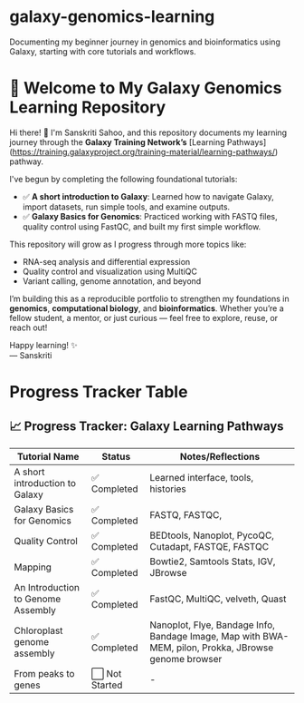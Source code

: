 # galaxy-genomics-learning
Documenting my beginner journey in genomics and bioinformatics using Galaxy, starting with core tutorials and workflows.
# 🌌 Welcome to My Galaxy Genomics Learning Repository

Hi there! 👋 I'm Sanskriti Sahoo, and this repository documents my learning journey through the **Galaxy Training Network’s** [Learning Pathways]
(https://training.galaxyproject.org/training-material/learning-pathways/) pathway.

I've begun by completing the following foundational tutorials:

- ✅ **A short introduction to Galaxy**: Learned how to navigate Galaxy, import datasets, run simple tools, and examine outputs.
- ✅ **Galaxy Basics for Genomics**: Practiced working with FASTQ files, quality control using FastQC, and built my first simple workflow.

This repository will grow as I progress through more topics like:
- RNA-seq analysis and differential expression
- Quality control and visualization using MultiQC
- Variant calling, genome annotation, and beyond

I’m building this as a reproducible portfolio to strengthen my foundations in **genomics**, **computational biology**, and **bioinformatics**. Whether you’re a fellow student, a mentor, or just curious — feel free to explore, reuse, or reach out!

Happy learning! ✨  
— Sanskriti


# Progress Tracker Table 

## 📈 Progress Tracker: Galaxy Learning Pathways

| Tutorial Name | Status | Notes/Reflections |
|---------------|--------|-------------------|
| A short introduction to Galaxy | ✅ Completed | Learned interface, tools, histories |
| Galaxy Basics for Genomics | ✅ Completed  | FASTQ, FASTQC, |
| Quality Control | ✅ Completed |  BEDtools, Nanoplot, PycoQC, Cutadapt, FASTQE, FASTQC |
| Mapping | ✅ Completed |  Bowtie2, Samtools Stats, IGV, JBrowse |
| An Introduction to Genome Assembly | ✅ Completed | FastQC, MultiQC, velveth, Quast |
| Chloroplast genome assembly | ✅ Completed  | Nanoplot, Flye, Bandage Info, Bandage Image, Map with BWA-MEM, pilon, Prokka, JBrowse genome browser |
| From peaks to genes | ⬜ Not Started | - |










